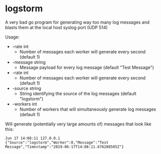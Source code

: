 # logstorm
A very bad go program for generating way too many log messages and blasts them at the local host syslog port (UDP 514)

Usage:

*  -rate int
   -  Number of messages each worker will generate every second (default 1)
*  -message string
   -  Message payload for every log message (default "Test Message")
*  -rate int
   -  Number of messages each worker will generate every second (default 1)
*  -source string
   -  String identifying the source of the log messages (default "logstorm")
*  -workers int
   -  Number of workers that will simultaneously generate log messages (default 1)

Will generate (potentially very large amounts of) messages that look like this:

```
Jun 17 14:08:11 127.0.0.1  {"Source":"logstorm","Worker":0,"Message":"Test Message","Timestamp":"2019-06-17T14:08:11.676208505Z"}
```
